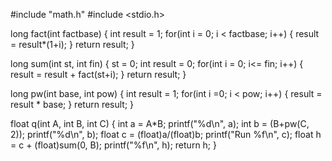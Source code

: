 #include "math.h"
#include <stdio.h>

long fact(int factbase)
{
	int result = 1;
	for(int i = 0; i < factbase; i++)
	{
		result = result*(1+i);
	}
	return result;
}


long sum(int st, int fin)
{	st = 0;
	int result = 0;
	for(int i = 0; i<= fin; i++)
	{	
		result = result + fact(st+i);
	}
	return result;
}

long pw(int base, int pow)
{
	int result = 1;
	for(int i =0; i < pow; i++)
	{
		result = result * base; 
	}
	return result; 
}

float q(int A, int B, int C)
{
	int a = A*B; 
	printf("%d\n", a);
	int b = (B+pw(C, 2));
	printf("%d\n", b);
	float c = (float)a/(float)b;
	printf("Run %f\n", c);
	float h = c + (float)sum(0, B);
	printf("%f\n", h);
	return h; 
}
